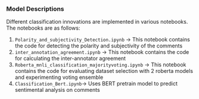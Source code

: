 ### Model Descriptions
Different classification innovations are implemented in various notebooks.
The notebooks are as follows:
1. ```Polarity_and_subjectivity_Detection.ipynb``` -> This notebook contains the code for detecting the polarity and subjectivity of the comments
1. ```inter_annotation_agreement.ipynb``` -> This notebook contains the code for calculating the inter-annotator agreement
1. ```Roberta_mnli_classification_majorityvoting.ipynb``` -> This notebook contains the code for evaluating dataset selection with 2 roberta models and experimenting voting ensemble
1. ```Classification_Bert.ipynb```-> Uses BERT pretrain model to predict sentimental analysis on comments
